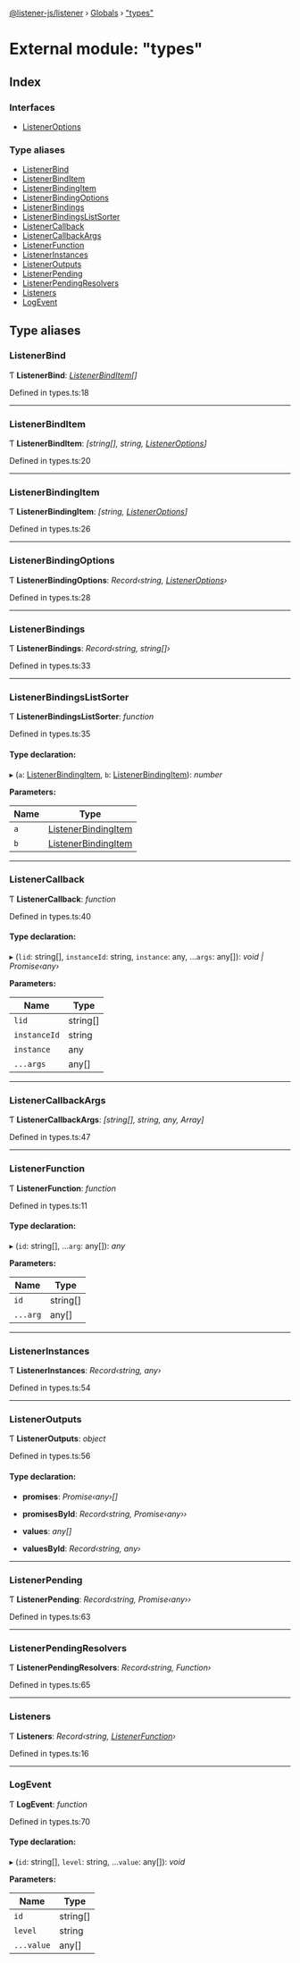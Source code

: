 [@listener-js/listener](../README.md) › [Globals](../globals.md) › ["types"](_types_.md)

# External module: "types"

## Index

### Interfaces

* [ListenerOptions](../interfaces/_types_.listeneroptions.md)

### Type aliases

* [ListenerBind](_types_.md#listenerbind)
* [ListenerBindItem](_types_.md#listenerbinditem)
* [ListenerBindingItem](_types_.md#listenerbindingitem)
* [ListenerBindingOptions](_types_.md#listenerbindingoptions)
* [ListenerBindings](_types_.md#listenerbindings)
* [ListenerBindingsListSorter](_types_.md#listenerbindingslistsorter)
* [ListenerCallback](_types_.md#listenercallback)
* [ListenerCallbackArgs](_types_.md#listenercallbackargs)
* [ListenerFunction](_types_.md#listenerfunction)
* [ListenerInstances](_types_.md#listenerinstances)
* [ListenerOutputs](_types_.md#listeneroutputs)
* [ListenerPending](_types_.md#listenerpending)
* [ListenerPendingResolvers](_types_.md#listenerpendingresolvers)
* [Listeners](_types_.md#listeners)
* [LogEvent](_types_.md#logevent)

## Type aliases

###  ListenerBind

Ƭ **ListenerBind**: *[ListenerBindItem](_types_.md#listenerbinditem)[]*

Defined in types.ts:18

___

###  ListenerBindItem

Ƭ **ListenerBindItem**: *[string[], string, [ListenerOptions](../interfaces/_types_.listeneroptions.md)]*

Defined in types.ts:20

___

###  ListenerBindingItem

Ƭ **ListenerBindingItem**: *[string, [ListenerOptions](../interfaces/_types_.listeneroptions.md)]*

Defined in types.ts:26

___

###  ListenerBindingOptions

Ƭ **ListenerBindingOptions**: *Record‹string, [ListenerOptions](../interfaces/_types_.listeneroptions.md)›*

Defined in types.ts:28

___

###  ListenerBindings

Ƭ **ListenerBindings**: *Record‹string, string[]›*

Defined in types.ts:33

___

###  ListenerBindingsListSorter

Ƭ **ListenerBindingsListSorter**: *function*

Defined in types.ts:35

#### Type declaration:

▸ (`a`: [ListenerBindingItem](_types_.md#listenerbindingitem), `b`: [ListenerBindingItem](_types_.md#listenerbindingitem)): *number*

**Parameters:**

Name | Type |
------ | ------ |
`a` | [ListenerBindingItem](_types_.md#listenerbindingitem) |
`b` | [ListenerBindingItem](_types_.md#listenerbindingitem) |

___

###  ListenerCallback

Ƭ **ListenerCallback**: *function*

Defined in types.ts:40

#### Type declaration:

▸ (`lid`: string[], `instanceId`: string, `instance`: any, ...`args`: any[]): *void | Promise‹any›*

**Parameters:**

Name | Type |
------ | ------ |
`lid` | string[] |
`instanceId` | string |
`instance` | any |
`...args` | any[] |

___

###  ListenerCallbackArgs

Ƭ **ListenerCallbackArgs**: *[string[], string, any, Array]*

Defined in types.ts:47

___

###  ListenerFunction

Ƭ **ListenerFunction**: *function*

Defined in types.ts:11

#### Type declaration:

▸ (`id`: string[], ...`arg`: any[]): *any*

**Parameters:**

Name | Type |
------ | ------ |
`id` | string[] |
`...arg` | any[] |

___

###  ListenerInstances

Ƭ **ListenerInstances**: *Record‹string, any›*

Defined in types.ts:54

___

###  ListenerOutputs

Ƭ **ListenerOutputs**: *object*

Defined in types.ts:56

#### Type declaration:

* **promises**: *Promise‹any›[]*

* **promisesById**: *Record‹string, Promise‹any››*

* **values**: *any[]*

* **valuesById**: *Record‹string, any›*

___

###  ListenerPending

Ƭ **ListenerPending**: *Record‹string, Promise‹any››*

Defined in types.ts:63

___

###  ListenerPendingResolvers

Ƭ **ListenerPendingResolvers**: *Record‹string, Function›*

Defined in types.ts:65

___

###  Listeners

Ƭ **Listeners**: *Record‹string, [ListenerFunction](_types_.md#listenerfunction)›*

Defined in types.ts:16

___

###  LogEvent

Ƭ **LogEvent**: *function*

Defined in types.ts:70

#### Type declaration:

▸ (`id`: string[], `level`: string, ...`value`: any[]): *void*

**Parameters:**

Name | Type |
------ | ------ |
`id` | string[] |
`level` | string |
`...value` | any[] |
